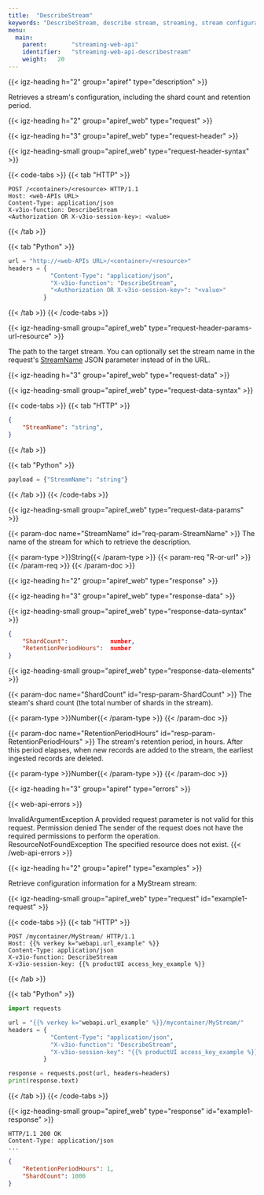 ```yaml
---
title:  "DescribeStream"
keywords: "DescribeStream, describe stream, streaming, stream configuration, stream shards, shards, shard count, ShardCount, stream retention, retention period, RetentionPeriodHours"
menu:
  main:
    parent:       "streaming-web-api"
    identifier:   "streaming-web-api-describestream"
    weight:   20
---
```


<!-- //////////////////////////////////////// -->
{{< igz-heading h="2" group="apiref" type="description" >}}

Retrieves a stream's configuration, including the shard count and retention period.

<!-- //////////////////////////////////////// -->
{{< igz-heading h="2" group="apiref_web" type="request" >}}

<!-- ======================================== -->
{{< igz-heading h="3" group="apiref_web" type="request-header" >}}

<!-- ---------------------------------------- -->
{{< igz-heading-small group="apiref_web" type="request-header-syntax" >}}

{{< code-tabs >}}
  {{< tab "HTTP" >}}
```http
POST /<container>/<resource> HTTP/1.1
Host: <web-APIs URL>
Content-Type: application/json
X-v3io-function: DescribeStream
<Authorization OR X-v3io-session-key>: <value>
```
  {{< /tab >}}

  {{< tab "Python" >}}
```python
url = "http://<web-APIs URL>/<container>/<resource>"
headers = {
            "Content-Type": "application/json",
            "X-v3io-function": "DescribeStream",
            "<Authorization OR X-v3io-session-key>": "<value>"
          }
```
  {{< /tab >}}
{{< /code-tabs >}}

<!-- ---------------------------------------- -->
{{< igz-heading-small group="apiref_web" type="request-header-params-url-resource" >}}

The path to the target stream.
You can optionally set the stream name in the request's <paramname>[StreamName](#req-param-StreamName)</paramname> JSON parameter instead of in the URL.

<!-- ======================================== -->
{{< igz-heading h="3" group="apiref_web" type="request-data" >}}

<!-- ---------------------------------------- -->
{{< igz-heading-small group="apiref_web" type="request-data-syntax" >}}

{{< code-tabs >}}
  {{< tab "HTTP" >}}
```json
{
    "StreamName": "string",
}
```
  {{< /tab >}}

  {{< tab "Python" >}}
```python
payload = {"StreamName": "string"}
```
  {{< /tab >}}
{{< /code-tabs >}}

<!-- ---------------------------------------- -->
{{< igz-heading-small group="apiref_web" type="request-data-params" >}}

<dl>
  <!-- StreamName -->
  {{< param-doc name="StreamName" id="req-param-StreamName" >}}
  The name of the stream for which to retrieve the description.

  {{< param-type >}}String{{< /param-type >}}
  {{< param-req "R-or-url" >}}{{< /param-req >}}
 {{< /param-doc >}}
</dl>

<!-- //////////////////////////////////////// -->
{{< igz-heading h="2" group="apiref_web" type="response" >}}

<!-- ======================================== -->
{{< igz-heading h="3" group="apiref_web" type="response-data" >}}

<!-- ---------------------------------------- -->
{{< igz-heading-small group="apiref_web" type="response-data-syntax" >}}

```json
{
    "ShardCount":            number,
    "RetentionPeriodHours":  number
}
```

<!-- ---------------------------------------- -->
{{< igz-heading-small group="apiref_web" type="response-data-elements" >}}

<dl>
  <!-- ShardCount -->
  {{< param-doc name="ShardCount" id="resp-param-ShardCount" >}}
  The steam's shard count (the total number of shards in the stream).

  {{< param-type >}}Number{{< /param-type >}}
  {{< /param-doc >}}

  <!-- RetentionPeriodHours -->
  {{< param-doc name="RetentionPeriodHours" id="resp-param-RetentionPeriodHours" >}}
  The stream's retention period, in hours.
  After this period elapses, when new records are added to the stream, the earliest ingested records are deleted.

  {{< param-type >}}Number{{< /param-type >}}
  {{< /param-doc >}}
</dl>

<!-- ======================================== -->
{{< igz-heading h="3" group="apiref" type="errors" >}}

{{< web-api-errors >}}
<tr>
  <td><api>InvalidArgumentException</api></td>
  <td>A provided request parameter is not valid for this request.
  </td>
</tr>
<tr>
  <td><api>Permission denied</api></td>
  <td>The sender of the request does not have the required permissions to perform the operation.
  </td>
<tr>
  <td><api>ResourceNotFoundException</api></td>
  <td>The specified resource does not exist.</td>
  </td>
</tr>
</tr>
{{< /web-api-errors >}}

<!-- //////////////////////////////////////// -->
{{< igz-heading h="2" group="apiref" type="examples" >}}

Retrieve configuration information for a MyStream stream:

<!-- ---------------------------------------- -->
{{< igz-heading-small group="apiref_web" type="request" id="example1-request" >}}

{{< code-tabs >}}
  {{< tab "HTTP" >}}
```http
POST /mycontainer/MyStream/ HTTP/1.1
Host: {{% verkey k="webapi.url_example" %}}
Content-Type: application/json
X-v3io-function: DescribeStream
X-v3io-session-key: {{% productUI access_key_example %}}
```
  {{< /tab >}}

  {{< tab "Python" >}}
```python
import requests

url = "{{% verkey k="webapi.url_example" %}}/mycontainer/MyStream/"
headers = {
            "Content-Type": "application/json",
            "X-v3io-function": "DescribeStream",
            "X-v3io-session-key": "{{% productUI access_key_example %}}"
          }

response = requests.post(url, headers=headers)
print(response.text)

```
  {{< /tab >}}
{{< /code-tabs >}}

<!-- ---------------------------------------- -->
{{< igz-heading-small group="apiref_web" type="response" id="example1-response" >}}

```http
HTTP/1.1 200 OK
Content-Type: application/json
...
```
```json
{
    "RetentionPeriodHours": 1,
    "ShardCount": 1000
}
```

